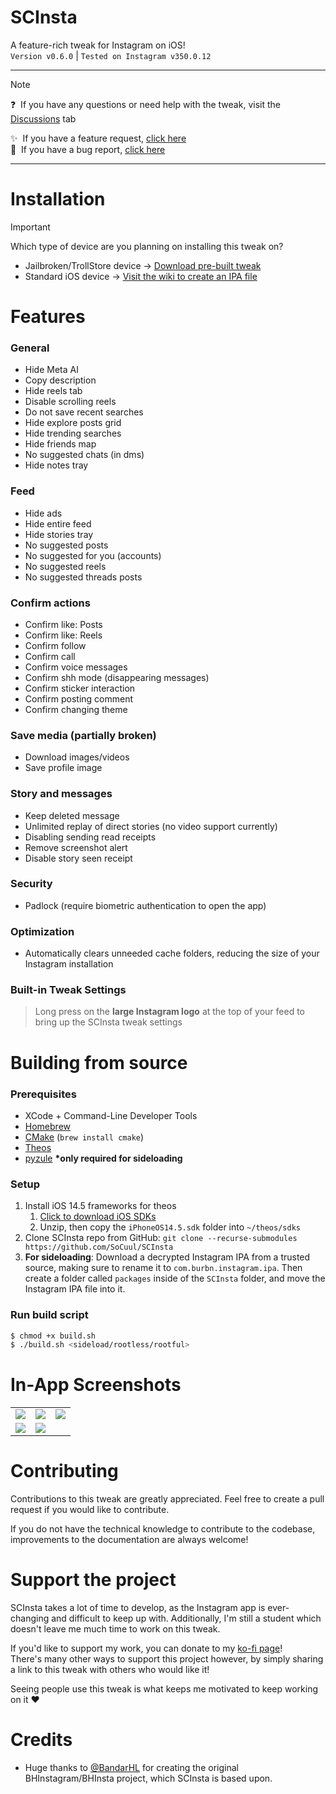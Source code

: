 # SCInsta
A feature-rich tweak for Instagram on iOS!\
`Version v0.6.0` | `Tested on Instagram v350.0.12`

---

> [!NOTE]
> ❓ &nbsp;If you have any questions or need help with the tweak, visit the [Discussions](https://github.com/SoCuul/SCInsta/discussions) tab
>
> ✨ &nbsp;If you have a feature request, [click here](https://github.com/SoCuul/SCInsta/issues/new?labels=enhancement&title=feat:%20replace%20this%20text%20with%20your%20feature%20request)\
> 🐛 &nbsp;If you have a bug report, [click here](https://github.com/SoCuul/SCInsta/issues/new?labels=bug&title=bug:%20replace%20this%20with%20a%20summary%20of%20the%20issue%20you're%20experiencing)
> 

---

# Installation
>[!IMPORTANT]
> Which type of device are you planning on installing this tweak on?
> - Jailbroken/TrollStore device -> [Download pre-built tweak](https://github.com/SoCuul/SCInsta/releases/latest)
> - Standard iOS device -> [Visit the wiki to create an IPA file](https://github.com/SoCuul/SCInsta/wiki/Building-IPA)

# Features
### General
- Hide Meta AI
- Copy description
- Hide reels tab
- Disable scrolling reels
- Do not save recent searches
- Hide explore posts grid
- Hide trending searches
- Hide friends map
- No suggested chats (in dms)
- Hide notes tray

### Feed
- Hide ads
- Hide entire feed
- Hide stories tray
- No suggested posts
- No suggested for you (accounts)
- No suggested reels
- No suggested threads posts

### Confirm actions
- Confirm like: Posts
- Confirm like: Reels
- Confirm follow
- Confirm call
- Confirm voice messages
- Confirm shh mode (disappearing messages)
- Confirm sticker interaction
- Confirm posting comment
- Confirm changing theme

### Save media (partially broken)
- Download images/videos
- Save profile image

### Story and messages
- Keep deleted message
- Unlimited replay of direct stories (no video support currently)
- Disabling sending read receipts
- Remove screenshot alert
- Disable story seen receipt

### Security
- Padlock (require biometric authentication to open the app)

### Optimization
- Automatically clears unneeded cache folders, reducing the size of your Instagram installation

### Built-in Tweak Settings
> Long press on the **large Instagram logo** at the top of your feed to bring up the SCInsta tweak settings

# Building from source
### Prerequisites
- XCode + Command-Line Developer Tools
- [Homebrew](https://brew.sh/#install)
- [CMake](https://formulae.brew.sh/formula/cmake#default) (`brew install cmake`)
- [Theos](https://theos.dev/docs/installation)
- [pyzule](https://github.com/asdfzxcvbn/pyzule?tab=readme-ov-file#installation) **\*only required for sideloading**

### Setup
1. Install iOS 14.5 frameworks for theos
   1. [Click to download iOS SDKs](https://github.com/xybp888/iOS-SDKs/archive/refs/heads/master.zip)
   2. Unzip, then copy the `iPhoneOS14.5.sdk` folder into `~/theos/sdks`
2. Clone SCInsta repo from GitHub: `git clone --recurse-submodules https://github.com/SoCuul/SCInsta`
3. **For sideloading**: Download a decrypted Instagram IPA from a trusted source, making sure to rename it to `com.burbn.instagram.ipa`.
   Then create a folder called `packages` inside of the `SCInsta` folder, and move the Instagram IPA file into it. 

### Run build script
```sh
$ chmod +x build.sh
$ ./build.sh <sideload/rootless/rootful>
```

# In-App Screenshots

|                                             |                                             |                                             |
|:-------------------------------------------:|:-------------------------------------------:|:-------------------------------------------:|
| <img src="https://i.imgur.com/hr3v0fk.png"> | <img src="https://i.imgur.com/gQZdtWp.png"> | <img src="https://i.imgur.com/iXIFLxG.png"> |
| <img src="https://i.imgur.com/HMZ9n4D.png"> | <img src="https://i.imgur.com/JQcySt6.png"> |

# Contributing
Contributions to this tweak are greatly appreciated. Feel free to create a pull request if you would like to contribute.

If you do not have the technical knowledge to contribute to the codebase, improvements to the documentation are always welcome!

# Support the project
SCInsta takes a lot of time to develop, as the Instagram app is ever-changing and difficult to keep up with. Additionally, I'm still a student which doesn't leave me much time to work on this tweak.

If you'd like to support my work, you can donate to my [ko-fi page](https://ko-fi.com/socuul)!\
There's many other ways to support this project however, by simply sharing a link to this tweak with others who would like it!

Seeing people use this tweak is what keeps me motivated to keep working on it ❤️

# Credits
- Huge thanks to [@BandarHL](https://github.com/BandarHL) for creating the original BHInstagram/BHInsta project, which SCInsta is based upon.
